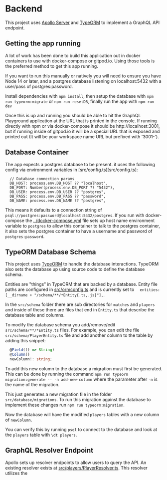 # Backend
This project uses [Apollo Server](https://github.com/apollographql/apollo-server#readme) and [TypeORM](https://github.com/typeorm/typeorm#readme) to implement a GraphQL API endpoint.

## Getting the app running
A lot of work has been done to build this application out in docker containers to use with docker-compose or gitpod.io.  Using those tools is the preferred method to get this app running.

If you want to run this manually or natively you will need to ensure you have Node 14 or later, and a postgres database listening on localhost:5432 with a user/pass of postgres:password.

Install dependencies with `npm install`, then setup the database with `npm run typeorm:migrate` or `npm run resetDB`, finally run the app with `npm run dev`

Once this is up and running you should be able to hit the GraphQL Playground application at the URL that is printed in the console.  If running directly with npm or via docker-compose it should be http://localhost:3001, but if running inside of gitpod.io it will be a special URL that is exposed and printed out (It will be your workspace name URL but prefixed with '3001-').

## Database Container
The app expects a postgres database to be present. it uses the following config via environment variables in [src/config.ts][src/config.ts]:
```
  // Database connection params
  DB_HOST: process.env.DB_HOST ?? "localhost",
  DB_PORT: Number(process.env.DB_PORT ?? "5432"),
  DB_USER: process.env.DB_USER ?? "postgres",
  DB_PASS: process.env.DB_PASS ?? "password",
  DB_NAME: process.env.DB_NAME ?? "postgres",
```
This means it defaults to a connection string of `psql://postgres:password@localhost:5432/postgres`.  If you run with docker-compose the [../docker-compose.yml](docker-compose.yml) file sets up host name environment variable to `postgres` to allow this container to talk to the postgres container, it also sets the postgres container to have a username and password of `postgres:password`.

## TypeORM Database Schema
This project uses [TypeORM](https://github.com/typeorm/typeorm#readme) to handle the database interactions.  TypeORM also sets the database up using source code to define the database schema.

Entities are "things" in TypeORM that are backed by a database.  Entity file paths are configured in [src/ormconfig.ts](src/ormconfig.ts) and is currently set to `  entities: [__dirname + "/schema/**/*Entity{.ts,.js}"],`.

In the `src/schema` folder there are sub directories for `matches` and `players` and inside of these there are files that end in `Entity.ts` that describe the database table and columns.

To modify the database schema you add/remove/edit `src/schema/**/*Entity.ts` files.  For example, you can edit the file `src/schema/PlayerEntity.ts` file and add another column to the table by adding this snippet:
```ts
  @Field(() => String)
  @Column()
  newColumn!: string;
```

To add this new column to the database a migration must first be generated.  This can be done by running the command `npm run typeorm migration:generate -- -n add-new-column` where the parameter after `-n` is the name of the migration.

This just generates a new migration file in the folder `src/database/migrations`.  To run this migration against the database to implement these changes run `npm run typeorm:migration`.

Now the database will have the modified `players` tables with a new column of `newColumn`.

You can verify this by running `psql` to connect to the database and look at the `players` table with `\dt players`.

## GraphQL Resolver Endpoint
Apollo sets up resolver endpoints to allow users to query the API.  An existing resolver exists at [src/players/PlayerResolver.ts](src/players/PlayerResolver.ts).  This resolver utilizes the 
